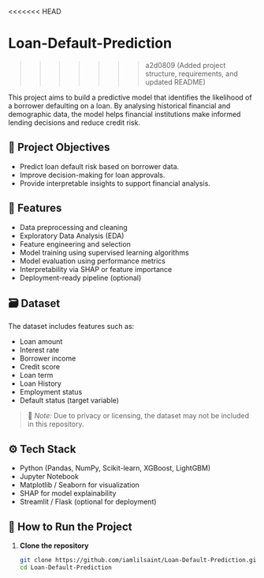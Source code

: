 <<<<<<< HEAD

# Loan-Default-Prediction

>>>>>>> a2d0809 (Added project structure, requirements, and updated README)

This project aims to build a predictive model that identifies the likelihood of a borrower defaulting on a loan. By analysing historical financial and demographic data, the model helps financial institutions make informed lending decisions and reduce credit risk.

## 📌 Project Objectives

- Predict loan default risk based on borrower data.
- Improve decision-making for loan approvals.
- Provide interpretable insights to support financial analysis.

## 🧠 Features

- Data preprocessing and cleaning
- Exploratory Data Analysis (EDA)
- Feature engineering and selection
- Model training using supervised learning algorithms
- Model evaluation using performance metrics
- Interpretability via SHAP or feature importance
- Deployment-ready pipeline (optional)

## 🗃️ Dataset

The dataset includes features such as:

- Loan amount
- Interest rate
- Borrower income
- Credit score
- Loan term
- Loan History
- Employment status
- Default status (target variable)

> 📌 *Note:* Due to privacy or licensing, the dataset may not be included in this repository.

## ⚙️ Tech Stack

- Python (Pandas, NumPy, Scikit-learn, XGBoost, LightGBM)
- Jupyter Notebook
- Matplotlib / Seaborn for visualization
- SHAP for model explainability
- Streamlit / Flask (optional for deployment)

## 🚀 How to Run the Project

1. **Clone the repository**
   ```bash
   git clone https://github.com/iamlilsaint/Loan-Default-Prediction.git
   cd Loan-Default-Prediction
